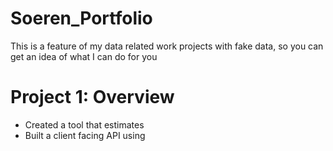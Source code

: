 # Soeren_Portfolio
This is a feature of my data related work projects with fake data, so you can get an idea of what I can do for you

# Project 1: Overview
* Created a tool that estimates
* Built a client facing API using
